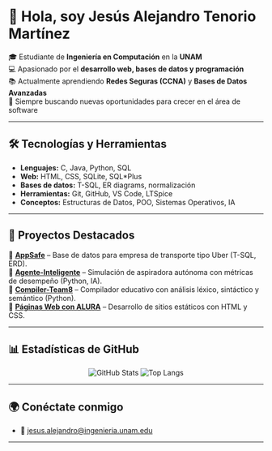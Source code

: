 # 👋 Hola, soy Jesús Alejandro Tenorio Martínez  

🎓 Estudiante de **Ingeniería en Computación** en la **UNAM**  
💻 Apasionado por el **desarrollo web, bases de datos y programación**  
📚 Actualmente aprendiendo **Redes Seguras (CCNA)** y **Bases de Datos Avanzadas**  
🌱 Siempre buscando nuevas oportunidades para crecer en el área de software  

---

## 🛠️ Tecnologías y Herramientas
- **Lenguajes:** C, Java, Python, SQL  
- **Web:** HTML, CSS, SQLite, SQL*Plus  
- **Bases de datos:** T-SQL, ER diagrams, normalización  
- **Herramientas:** Git, GitHub, VS Code, LTSpice  
- **Conceptos:** Estructuras de Datos, POO, Sistemas Operativos, IA  

---

## 📌 Proyectos Destacados
🔹 [**AppSafe**](https://github.com/JysusAle/AppSafe) – Base de datos para empresa de transporte tipo Uber (T-SQL, ERD).  
🔹 [**Agente-Inteligente**](https://github.com/JysusAle/Agente-Inteligente) – Simulación de aspiradora autónoma con métricas de desempeño (Python, IA).  
🔹 [**Compiler-Team8**](https://github.com/JysusAle/Compiler-Team8) – Compilador educativo con análisis léxico, sintáctico y semántico (Python).  
🔹 [**Páginas Web con ALURA**](https://github.com/JysusAle/alura-programacion) – Desarrollo de sitios estáticos con HTML y CSS.  

---

## 📊 Estadísticas de GitHub
<p align="center">
  <img src="https://github-readme-stats.vercel.app/api?username=JysusAle&show_icons=true&theme=tokyonight" alt="GitHub Stats" />
  <img src="https://github-readme-stats.vercel.app/api/top-langs/?username=JysusAle&layout=compact&theme=tokyonight" alt="Top Langs" />
</p>

---

## 🌍 Conéctate conmigo
- 📧 [jesus.alejandro@ingenieria.unam.edu](mailto:jesus.alejandro@ingenieria.unam.edu)  

  
---

